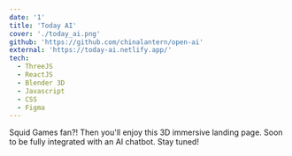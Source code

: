 ```yaml
---
date: '1'
title: 'Today AI'
cover: './today_ai.png'
github: 'https://github.com/chinalantern/open-ai'
external: 'https://today-ai.netlify.app/'
tech:
  - ThreeJS
  - ReactJS
  - Blender 3D
  - Javascript
  - CSS
  - Figma
---
```


Squid Games fan?! Then you'll enjoy this 3D immersive landing page. Soon to be fully integrated with an AI chatbot. Stay tuned!
